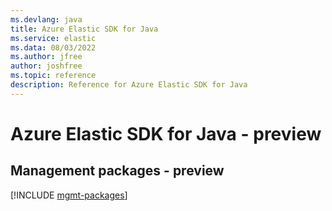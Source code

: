 ```yaml
---
ms.devlang: java
title: Azure Elastic SDK for Java
ms.service: elastic
ms.data: 08/03/2022
ms.author: jfree
author: joshfree
ms.topic: reference
description: Reference for Azure Elastic SDK for Java
---
```

# Azure Elastic SDK for Java - preview

## Management packages - preview
[!INCLUDE [mgmt-packages](elastic-mgmt-index.md)]